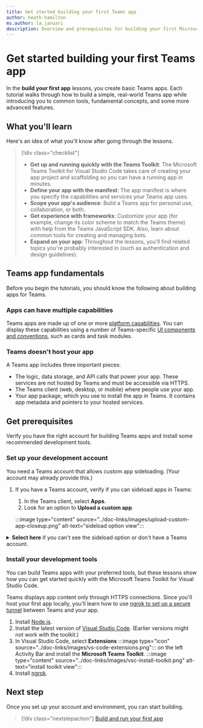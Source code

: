 ```yaml
---
title: Get started building your first Teams app
author: heath-hamilton
ms.author: la.januari
description: Overview and prerequisites for building your first Microsoft Teams app
---
```

# Get started building your first Teams app

In the **build your first app** lessons, you create basic Teams apps. Each tutorial walks through how to build a simple, real-world Teams app while introducing you to common tools, fundamental concepts, and some more advanced features.

## What you'll learn

Here's an idea of what you'll know after going through the lessons.

> [!div class="checklist"]
  >
  > * **Get up and running quickly with the Teams Toolkit**: The Microsoft Teams Toolkit for Visual Studio Code takes care of creating your app project and scaffolding so you can have a running app in minutes.
  > * **Define your app with the manifest**: The app manifest is where you specify the capabilities and services your Teams app uses.
  > * **Scope your app's audience**: Build a Teams app for personal use, collaboration, or both.
  > * **Get experience with frameworks**: Customize your app (for example, change its color scheme to match the Teams theme) with help from the Teams JavaScript SDK. Also, learn about common tools for creating and managing bots.
  > * **Expand on your app**: Throughout the lessons, you'll find related topics you're probably interested in (such as authentication and design guidelines).

## Teams app fundamentals

Before you begin the tutorials, you should know the following about building apps for Teams.

### Apps can have multiple capabilities

Teams apps are made up of one or more [platform capabilities](../capabilities-overview.md). You can display these capabilities using a number of Teams-specific [UI components and conventions](../doc-links/teams-ui-conventions.md), such as cards and task modules.

### Teams doesn't host your app

A Teams app includes three important pieces:

* The logic, data storage, and API calls that power your app. These services are not hosted by Teams and must be accessible via HTTPS.
* The Teams client (web, desktop, or mobile) where people use your app.
* Your app package, which you use to install the app in Teams. It contains app metadata and pointers to your hosted services.

## Get prerequisites

Verify you have the right account for building Teams apps and install some recommended development tools.

### Set up your development account

You need a Teams account that allows custom app sideloading. (Your account may already provide this.)

1. If you have a Teams account, verify if you can sideload apps in Teams:
    1. In the Teams client, select **Apps**.
    1. Look for an option to **Upload a custom app**.

    :::image type="content" source="../doc-links/images/upload-custom-app-closeup.png" alt-text="sideload option view":::

<!-- markdownlint-disable MD033 -->
<details>

<summary><b>Select here</b> if you can't see the sideload option or don't have a Teams account.</summary>

You can get a free Teams test account that allows app sideloading by joining the Microsoft 365 developer program. (The registration process takes approximately two minutes.)

1. Go to the [Microsoft 365 developer program](https://developer.microsoft.com/microsoft-365/dev-program).
1. Select **Join Now** and follow the onscreen instructions.
1. When you get to the welcome screen, select **Set up E5 subscription**.
1. Set up your administrator account. Once you finish, you should see a screen like this.
:::image type="content" source="../doc-links/images/dev-program-subscription.png" alt-text="dev program subscription view":::
1. Log in to Teams using the administrator account you just set up.
1. Verify if you now have the **Upload a custom app** option.

</details>

### Install your development tools

You can build Teams apps with your preferred tools, but these lessons show how you can get started quickly with the Microsoft Teams Toolkit for Visual Studio Code.

Teams displays app content only through HTTPS connections. Since you'll host your first app locally, you'll learn how to use [ngrok to set up a secure tunnel](../doc-links/debug.md#locally-hosted) between Teams and your app.

1. Install [Node.js](https://nodejs.org/en/).
1. Install the latest version of [Visual Studio Code](https://code.visualstudio.com/download). (Earlier versions might not work with the toolkit.)
1. In Visual Studio Code, select **Extensions** :::image type="icon" source="../doc-links/images/vs-code-extensions.png"::: on the left Activity Bar and install the **Microsoft Teams Toolkit**.
    :::image type="content" source="../doc-links/images/vsc-install-toolkit.png" alt-text="install toolkit view":::
1. Install [ngrok](https://ngrok.com/download).

## Next step

Once you set up your account and environment, you can start building.

> [!div class="nextstepaction"]
> [Build and run your first app](../build-your-first-app/build-and-run.md)
